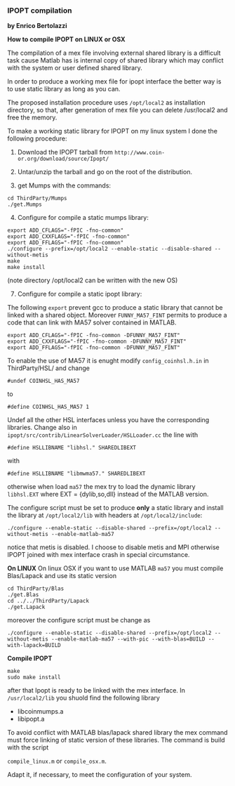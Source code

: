 ### IPOPT compilation
**by Enrico Bertolazzi**

**How to compile IPOPT on LINUX or OSX**

The compilation of a mex file involving external shared library is a
difficult task cause Matlab has is internal copy of shared library 
which may conflict with the system or user defined
shared library.

In order to produce a working mex file for ipopt interface the better
way is to use static library as long as you can.

The proposed installation procedure uses `/opt/local2`
as installation directory, so that, after generation of
mex file you can delete /usr/local2 and free the memory.

To make a working static library for IPOPT on my linux
system I done the following procedure:

1) Download the IPOPT tarball from `http://www.coin-or.org/download/source/Ipopt/`

2) Untar/unzip the tarball and go on the root of the distribution. 

3) get Mumps with the commands:

~~~
cd ThirdParty/Mumps
./get.Mumps
~~~

4) Configure for compile a static mumps library:

~~~
export ADD_CFLAGS="-fPIC -fno-common"
export ADD_CXXFLAGS="-fPIC -fno-common"
export ADD_FFLAGS="-fPIC -fno-common"
./configure --prefix=/opt/local2 --enable-static --disable-shared --without-metis
make
make install
~~~

(note directory /opt/local2 can be written with the new OS)

7) Configure for compile a static ipopt library:

The following `export` prevent gcc to produce a static
library that cannot be linked with a shared object.
Moreover `FUNNY_MA57_FINT` permits to produce a code
that can link with MA57 solver contained in MATLAB.

~~~
export ADD_CFLAGS="-fPIC -fno-common -DFUNNY_MA57_FINT"
export ADD_CXXFLAGS="-fPIC -fno-common -DFUNNY_MA57_FINT"
export ADD_FFLAGS="-fPIC -fno-common -DFUNNY_MA57_FINT"
~~~

To enable the use of MA57 it is enught modify `config_coinhsl.h.in`
in ThirdParty/HSL/ and change

`#undef COINHSL_HAS_MA57`

to 

`#define COINHSL_HAS_MA57 1`

Undef all the other HSL interfaces unless you have the
corresponding libraries.
Change also in `ipopt/src/contrib/LinearSolverLoader/HSLLoader.cc` the line with

~~~
#define HSLLIBNAME "libhsl." SHAREDLIBEXT
~~~

with

~~~
#define HSLLIBNAME "libmwma57." SHAREDLIBEXT
~~~

otherwise when load `ma57` the mex try to load the dynamic library `libhsl.EXT` where EXT = {dylib,so,dll} instead of the MATLAB version.

The configure script must be set to produce **only** a static
library and install the library at `/opt/local2/lib` with
headers at `/opt/local2/include`:

~~~
./configure --enable-static --disable-shared --prefix=/opt/local2 --without-metis --enable-matlab-ma57
~~~

notice that metis is disabled. I choose to disable metis and
MPI otherwise IPOPT joined with mex interface crash
in special circumstance.

**On LINUX**
On linux OSX if you want to use MATLAB `ma57` you must compile Blas/Lapack and use its static version

~~~
cd ThirdParty/Blas
./get.Blas
cd ../../ThirdParty/Lapack
./get.Lapack
~~~

moreover the configure script must be change as 
~~~
./configure --enable-static --disable-shared --prefix=/opt/local2 --without-metis --enable-matlab-ma57 --with-pic --with-blas=BUILD --with-lapack=BUILD 
~~~

**Compile IPOPT**

~~~
make
sudo make install
~~~

after that Ipopt is ready to be linked with the mex interface. 
In `/usr/local2/lib` you shuold find the following library

- libcoinmumps.a
- libipopt.a

To avoid conflict with MATLAB blas/lapack shared
library the mex command must force linking of 
static version of these libraries.
The command is build with the script

`compile_linux.m` or `compile_osx.m`.

Adapt it, if necessary, to meet the configuration of your system.
